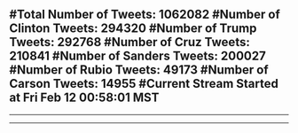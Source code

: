 #Total Number of Tweets: 1062082 
#Number of Clinton Tweets: 294320
#Number of Trump Tweets: 292768
#Number of Cruz Tweets: 210841
#Number of Sanders Tweets: 200027
#Number of Rubio Tweets: 49173
#Number of Carson Tweets: 14955
#Current Stream Started at Fri Feb 12 00:58:01 MST
---
---
---
